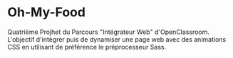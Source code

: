 # Oh-My-Food
Quatrième Projhet du Parcours "Intégrateur Web" d'OpenClassroom.  L'objectif d'intégrer puis de dynamiser une page web avec des animations CSS en utilisant de préférence le préprocesseur Sass.
